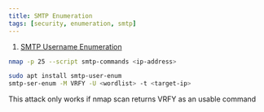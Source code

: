 ```yaml
---
title: SMTP Enumeration
tags: [security, enumeration, smtp]
---
```


1. <u>SMTP Username Enumeration</u>

````bash
nmap -p 25 --script smtp-commands <ip-address>

sudo apt install smtp-user-enum
smtp-ser-enum -M VRFY -U <wordlist> -t <target-ip>
````

This attack only works if nmap scan returns VRFY as an usable command